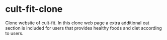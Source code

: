 # cult-fit-clone
Clone website of cult-fit. In this clone web page a extra additional eat section is included for users that provides healthy foods and diet according to users. 
